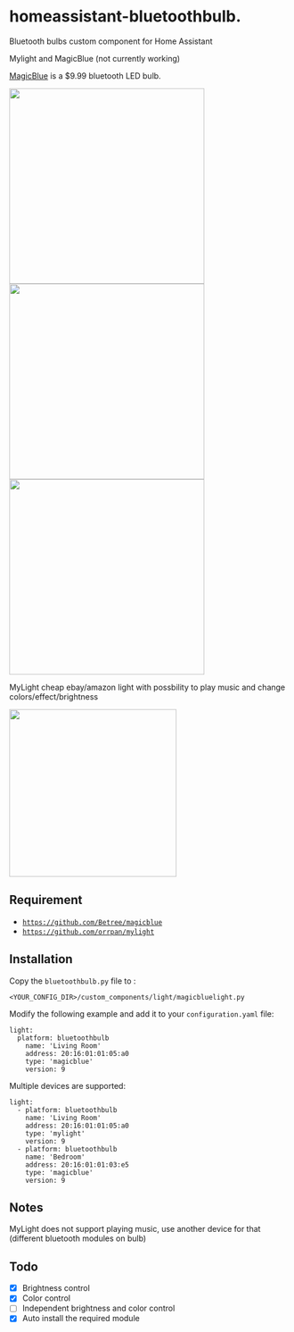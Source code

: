 # homeassistant-bluetoothbulb.
Bluetooth bulbs custom component for Home Assistant

Mylight and MagicBlue (not currently working)

[MagicBlue](http://www.gearbest.com/smart-light-bulb/pp_230349.html) is a $9.99 bluetooth LED bulb.

<img src="https://github.com/xiaohuim/homeassistant-magicblue/raw/master/img/magicblue.jpg" height="350" /><img src="https://github.com/xiaohuim/homeassistant-magicblue/raw/master/img/homeassistant.jpg" height="350" /><img src="https://github.com/xiaohuim/homeassistant-magicblue/raw/master/img/homekit.jpg" height="350" />

MyLight cheap ebay/amazon light with possbility to play music and change colors/effect/brightness

<img src="https://cdn.shopify.com/s/files/1/1026/2915/products/71sjF1R7SnL._SL1500_1024x1024.jpg?v=1499116245" width="300">

## Requirement

- [`https://github.com/Betree/magicblue`](https://github.com/Betree/magicblue)
- [`https://github.com/orrpan/mylight`](https://github.com/orrpan/mylight)

## Installation
Copy the `bluetoothbulb.py` file to :
```
<YOUR_CONFIG_DIR>/custom_components/light/magicbluelight.py
```


Modify the following example and add it to your `configuration.yaml` file:
```
light:
  platform: bluetoothbulb
    name: 'Living Room'
    address: 20:16:01:01:05:a0
    type: 'magicblue'
    version: 9
```
Multiple devices are supported:
```
light:
  - platform: bluetoothbulb
    name: 'Living Room'
    address: 20:16:01:01:05:a0
    type: 'mylight'
    version: 9
  - platform: bluetoothbulb
    name: 'Bedroom'
    address: 20:16:01:01:03:e5
    type: 'magicblue'
    version: 9
```

## Notes
MyLight does not support playing music, use another device for that (different bluetooth modules on bulb)

## Todo
- [x] Brightness control
- [x] Color control
- [ ] Independent brightness and color control
- [x] Auto install the required module
